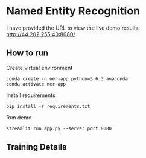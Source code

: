 # Named Entity Recognition
I have provided the URL to view the live demo results: http://44.202.255.40:8080/
## How to run
Create virtual environment
```
conda create -n ner-app python=3.6.3 anaconda
conda activate ner-app
```
Install requirements
```
pip install -r requirements.txt
```
Run demo
```
streamlit run app.py --server.port 8080
```

## Training Details
